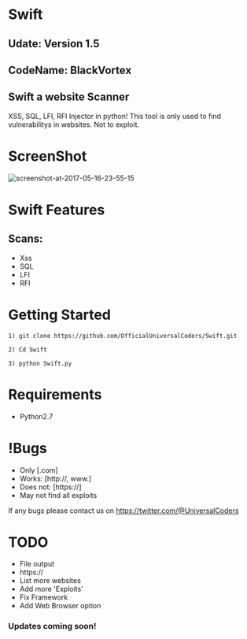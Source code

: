 # Swift

Udate: Version 1.5
----------
CodeName: BlackVortex
----------
## Swift a website Scanner

XSS, SQL, LFI, RFI Injector in python! This tool is only used to find vulnerabilitys in websites. Not to exploit.

# ScreenShot
![screenshot-at-2017-05-16-23-55-15](https://cloud.githubusercontent.com/assets/28690112/26138387/b1d46938-3a7d-11e7-9c5f-378e60c261a6.png)

# Swift Features

## Scans:
* Xss
* SQL
* LFI
* RFI

# Getting Started
```
1) git clone https://github.com/OfficialUniversalCoders/Swift.git
```
```
2) Cd Swift
```
```
3) python Swift.py
```
# Requirements

* Python2.7

# !Bugs

* Only [.com]
* Works: [http://, www.]  
* Does not: [https://] 
* May not find all exploits

If any bugs please contact us on https://twitter.com/@UniversalCoders

# TODO

* File output
* https://
* List more websites
* Add more 'Exploits'
* Fix Framework
* Add Web Browser option

### Updates coming soon!
